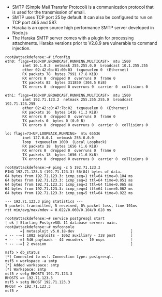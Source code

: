 - SMTP (Simple Mail Transfer Protocol) is a communication protocol that is used for the transmission of email.
- SMTP uses TCP port 25 by default. It can also be configured to run on TCP port 465 and 587.
- Haraka is an open source high performance SMTP server developed in Node.js
- The Haraka SMTP server comes with a plugin for processing attachments. Haraka versions prior to V2.8.9 are vulnerable to command injection.

```
root@attackdefense:~# ifconfig
eth0: flags=4163<UP,BROADCAST,RUNNING,MULTICAST>  mtu 1500
        inet 10.1.0.3  netmask 255.255.0.0  broadcast 10.1.255.255
        ether 02:42:0a:01:00:03  txqueuelen 0  (Ethernet)
        RX packets 78  bytes 7991 (7.8 KiB)
        RX errors 0  dropped 0  overruns 0  frame 0
        TX packets 82  bytes 311850 (304.5 KiB)
        TX errors 0  dropped 0 overruns 0  carrier 0  collisions 0

eth1: flags=4163<UP,BROADCAST,RUNNING,MULTICAST>  mtu 1500
        inet 192.71.123.2  netmask 255.255.255.0  broadcast 192.71.123.255
        ether 02:42:c0:47:7b:02  txqueuelen 0  (Ethernet)
        RX packets 16  bytes 1416 (1.3 KiB)
        RX errors 0  dropped 0  overruns 0  frame 0
        TX packets 0  bytes 0 (0.0 B)
        TX errors 0  dropped 0 overruns 0  carrier 0  collisions 0

lo: flags=73<UP,LOOPBACK,RUNNING>  mtu 65536
        inet 127.0.0.1  netmask 255.0.0.0
        loop  txqueuelen 1000  (Local Loopback)
        RX packets 18  bytes 1656 (1.6 KiB)
        RX errors 0  dropped 0  overruns 0  frame 0
        TX packets 18  bytes 1656 (1.6 KiB)
        TX errors 0  dropped 0 overruns 0  carrier 0  collisions 0

root@attackdefense:~# ping -c 5 192.71.123.3
PING 192.71.123.3 (192.71.123.3) 56(84) bytes of data.
64 bytes from 192.71.123.3: icmp_seq=1 ttl=64 time=0.104 ms
64 bytes from 192.71.123.3: icmp_seq=2 ttl=64 time=0.051 ms
64 bytes from 192.71.123.3: icmp_seq=3 ttl=64 time=0.065 ms
64 bytes from 192.71.123.3: icmp_seq=4 ttl=64 time=0.062 ms
64 bytes from 192.71.123.3: icmp_seq=5 ttl=64 time=0.022 ms

--- 192.71.123.3 ping statistics ---
5 packets transmitted, 5 received, 0% packet loss, time 101ms
rtt min/avg/max/mdev = 0.022/0.060/0.104/0.028 ms
```

```
root@attackdefense:~# service postgresql start 
[ ok ] Starting PostgreSQL 11 database server: main.
root@attackdefense:~# msfconsole
       =[ metasploit v5.0.18-dev                          ]
+ -- --=[ 1882 exploits - 1062 auxiliary - 328 post       ]
+ -- --=[ 546 payloads - 44 encoders - 10 nops            ]
+ -- --=[ 2 evasion                                       ]

msf5 > db_status
[*] Connected to msf. Connection type: postgresql.
msf5 > workspace -a smtp
[*] Added workspace: smtp
[*] Workspace: smtp
msf5 > setg RHOSTS 192.71.123.3
RHOSTS => 192.71.123.3
msf5 > setg RHOST 192.71.123.3
RHOST => 192.71.123.3
msf5 >
```

```

```